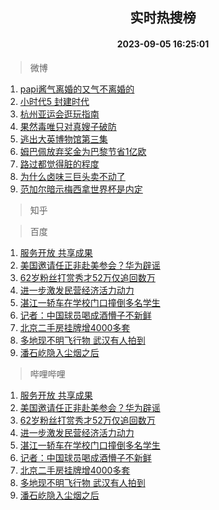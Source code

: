 <div align="center"><h2>实时热搜榜</h2><h4>2023-09-05 16:25:01</h4></div>

> 微博  

1. [papi酱气离婚的又气不离婚的](https://s.weibo.com/weibo?q=%23papi%E9%85%B1%E6%B0%94%E7%A6%BB%E5%A9%9A%E7%9A%84%E5%8F%88%E6%B0%94%E4%B8%8D%E7%A6%BB%E5%A9%9A%E7%9A%84%23&t=31&band_rank=1&Refer=top)<br />
2. [小时代5 封建时代](https://s.weibo.com/weibo?q=%E5%B0%8F%E6%97%B6%E4%BB%A35%20%E5%B0%81%E5%BB%BA%E6%97%B6%E4%BB%A3&t=31&band_rank=2&Refer=top)<br />
3. [杭州亚运会逛玩指南](https://s.weibo.com/weibo?q=%23%E6%9D%AD%E5%B7%9E%E4%BA%9A%E8%BF%90%E4%BC%9A%E9%80%9B%E7%8E%A9%E6%8C%87%E5%8D%97%23&t=31&band_rank=3&Refer=top)<br />
4. [果然毒唯只对真嫂子破防](https://s.weibo.com/weibo?q=%23%E6%9E%9C%E7%84%B6%E6%AF%92%E5%94%AF%E5%8F%AA%E5%AF%B9%E7%9C%9F%E5%AB%82%E5%AD%90%E7%A0%B4%E9%98%B2%23&t=31&band_rank=4&Refer=top)<br />
5. [逃出大英博物馆第三集](https://s.weibo.com/weibo?q=%E9%80%83%E5%87%BA%E5%A4%A7%E8%8B%B1%E5%8D%9A%E7%89%A9%E9%A6%86%E7%AC%AC%E4%B8%89%E9%9B%86&t=31&band_rank=5&Refer=top)<br />
6. [姆巴佩放弃奖金为巴黎节省1亿欧](https://s.weibo.com/weibo?q=%23%E5%A7%86%E5%B7%B4%E4%BD%A9%E6%94%BE%E5%BC%83%E5%A5%96%E9%87%91%E4%B8%BA%E5%B7%B4%E9%BB%8E%E8%8A%82%E7%9C%811%E4%BA%BF%E6%AC%A7%23&t=31&band_rank=6&Refer=top)<br />
7. [路过都觉得脏的程度](https://s.weibo.com/weibo?q=%E8%B7%AF%E8%BF%87%E9%83%BD%E8%A7%89%E5%BE%97%E8%84%8F%E7%9A%84%E7%A8%8B%E5%BA%A6&t=31&band_rank=7&Refer=top)<br />
8. [为什么卤味三巨头卖不动了](https://s.weibo.com/weibo?q=%23%E4%B8%BA%E4%BB%80%E4%B9%88%E5%8D%A4%E5%91%B3%E4%B8%89%E5%B7%A8%E5%A4%B4%E5%8D%96%E4%B8%8D%E5%8A%A8%E4%BA%86%23&t=31&band_rank=8&Refer=top)<br />
9. [范加尔暗示梅西拿世界杯是内定](https://s.weibo.com/weibo?q=%23%E8%8C%83%E5%8A%A0%E5%B0%94%E6%9A%97%E7%A4%BA%E6%A2%85%E8%A5%BF%E6%8B%BF%E4%B8%96%E7%95%8C%E6%9D%AF%E6%98%AF%E5%86%85%E5%AE%9A%23&t=31&band_rank=9&Refer=top)<br />

> 知乎  


> 百度  

1. [服务开放 共享成果](https://www.baidu.com/s?wd=%E6%9C%8D%E5%8A%A1%E5%BC%80%E6%94%BE+%E5%85%B1%E4%BA%AB%E6%88%90%E6%9E%9C&sa=fyb_news&rsv_dl=fyb_news)<br />
2. [美国邀请任正非赴美参会？华为辟谣](https://www.baidu.com/s?wd=%E7%BE%8E%E5%9B%BD%E9%82%80%E8%AF%B7%E4%BB%BB%E6%AD%A3%E9%9D%9E%E8%B5%B4%E7%BE%8E%E5%8F%82%E4%BC%9A%EF%BC%9F%E5%8D%8E%E4%B8%BA%E8%BE%9F%E8%B0%A3&sa=fyb_news&rsv_dl=fyb_news)<br />
3. [62岁粉丝打赏秀才52万仅追回数万](https://www.baidu.com/s?wd=62%E5%B2%81%E7%B2%89%E4%B8%9D%E6%89%93%E8%B5%8F%E7%A7%80%E6%89%8D52%E4%B8%87%E4%BB%85%E8%BF%BD%E5%9B%9E%E6%95%B0%E4%B8%87&sa=fyb_news&rsv_dl=fyb_news)<br />
4. [进一步激发民营经济活力动力](https://www.baidu.com/s?wd=%E8%BF%9B%E4%B8%80%E6%AD%A5%E6%BF%80%E5%8F%91%E6%B0%91%E8%90%A5%E7%BB%8F%E6%B5%8E%E6%B4%BB%E5%8A%9B%E5%8A%A8%E5%8A%9B&sa=fyb_news&rsv_dl=fyb_news)<br />
5. [湛江一轿车在学校门口撞倒多名学生](https://www.baidu.com/s?wd=%E6%B9%9B%E6%B1%9F%E4%B8%80%E8%BD%BF%E8%BD%A6%E5%9C%A8%E5%AD%A6%E6%A0%A1%E9%97%A8%E5%8F%A3%E6%92%9E%E5%80%92%E5%A4%9A%E5%90%8D%E5%AD%A6%E7%94%9F&sa=fyb_news&rsv_dl=fyb_news)<br />
6. [记者：中国球员喝成酒懵子不新鲜](https://www.baidu.com/s?wd=%E8%AE%B0%E8%80%85%EF%BC%9A%E4%B8%AD%E5%9B%BD%E7%90%83%E5%91%98%E5%96%9D%E6%88%90%E9%85%92%E6%87%B5%E5%AD%90%E4%B8%8D%E6%96%B0%E9%B2%9C&sa=fyb_news&rsv_dl=fyb_news)<br />
7. [北京二手房挂牌增4000多套](https://www.baidu.com/s?wd=%E5%8C%97%E4%BA%AC%E4%BA%8C%E6%89%8B%E6%88%BF%E6%8C%82%E7%89%8C%E5%A2%9E4000%E5%A4%9A%E5%A5%97&sa=fyb_news&rsv_dl=fyb_news)<br />
8. [多地现不明飞行物 武汉有人拍到](https://www.baidu.com/s?wd=%E5%A4%9A%E5%9C%B0%E7%8E%B0%E4%B8%8D%E6%98%8E%E9%A3%9E%E8%A1%8C%E7%89%A9+%E6%AD%A6%E6%B1%89%E6%9C%89%E4%BA%BA%E6%8B%8D%E5%88%B0&sa=fyb_news&rsv_dl=fyb_news)<br />
9. [潘石屹隐入尘烟之后](https://www.baidu.com/s?wd=%E6%BD%98%E7%9F%B3%E5%B1%B9%E9%9A%90%E5%85%A5%E5%B0%98%E7%83%9F%E4%B9%8B%E5%90%8E&sa=fyb_news&rsv_dl=fyb_news)<br />

> 哔哩哔哩  

1. [服务开放 共享成果](https://www.baidu.com/s?wd=%E6%9C%8D%E5%8A%A1%E5%BC%80%E6%94%BE+%E5%85%B1%E4%BA%AB%E6%88%90%E6%9E%9C&sa=fyb_news&rsv_dl=fyb_news)<br />
2. [美国邀请任正非赴美参会？华为辟谣](https://www.baidu.com/s?wd=%E7%BE%8E%E5%9B%BD%E9%82%80%E8%AF%B7%E4%BB%BB%E6%AD%A3%E9%9D%9E%E8%B5%B4%E7%BE%8E%E5%8F%82%E4%BC%9A%EF%BC%9F%E5%8D%8E%E4%B8%BA%E8%BE%9F%E8%B0%A3&sa=fyb_news&rsv_dl=fyb_news)<br />
3. [62岁粉丝打赏秀才52万仅追回数万](https://www.baidu.com/s?wd=62%E5%B2%81%E7%B2%89%E4%B8%9D%E6%89%93%E8%B5%8F%E7%A7%80%E6%89%8D52%E4%B8%87%E4%BB%85%E8%BF%BD%E5%9B%9E%E6%95%B0%E4%B8%87&sa=fyb_news&rsv_dl=fyb_news)<br />
4. [进一步激发民营经济活力动力](https://www.baidu.com/s?wd=%E8%BF%9B%E4%B8%80%E6%AD%A5%E6%BF%80%E5%8F%91%E6%B0%91%E8%90%A5%E7%BB%8F%E6%B5%8E%E6%B4%BB%E5%8A%9B%E5%8A%A8%E5%8A%9B&sa=fyb_news&rsv_dl=fyb_news)<br />
5. [湛江一轿车在学校门口撞倒多名学生](https://www.baidu.com/s?wd=%E6%B9%9B%E6%B1%9F%E4%B8%80%E8%BD%BF%E8%BD%A6%E5%9C%A8%E5%AD%A6%E6%A0%A1%E9%97%A8%E5%8F%A3%E6%92%9E%E5%80%92%E5%A4%9A%E5%90%8D%E5%AD%A6%E7%94%9F&sa=fyb_news&rsv_dl=fyb_news)<br />
6. [记者：中国球员喝成酒懵子不新鲜](https://www.baidu.com/s?wd=%E8%AE%B0%E8%80%85%EF%BC%9A%E4%B8%AD%E5%9B%BD%E7%90%83%E5%91%98%E5%96%9D%E6%88%90%E9%85%92%E6%87%B5%E5%AD%90%E4%B8%8D%E6%96%B0%E9%B2%9C&sa=fyb_news&rsv_dl=fyb_news)<br />
7. [北京二手房挂牌增4000多套](https://www.baidu.com/s?wd=%E5%8C%97%E4%BA%AC%E4%BA%8C%E6%89%8B%E6%88%BF%E6%8C%82%E7%89%8C%E5%A2%9E4000%E5%A4%9A%E5%A5%97&sa=fyb_news&rsv_dl=fyb_news)<br />
8. [多地现不明飞行物 武汉有人拍到](https://www.baidu.com/s?wd=%E5%A4%9A%E5%9C%B0%E7%8E%B0%E4%B8%8D%E6%98%8E%E9%A3%9E%E8%A1%8C%E7%89%A9+%E6%AD%A6%E6%B1%89%E6%9C%89%E4%BA%BA%E6%8B%8D%E5%88%B0&sa=fyb_news&rsv_dl=fyb_news)<br />
9. [潘石屹隐入尘烟之后](https://www.baidu.com/s?wd=%E6%BD%98%E7%9F%B3%E5%B1%B9%E9%9A%90%E5%85%A5%E5%B0%98%E7%83%9F%E4%B9%8B%E5%90%8E&sa=fyb_news&rsv_dl=fyb_news)<br />
